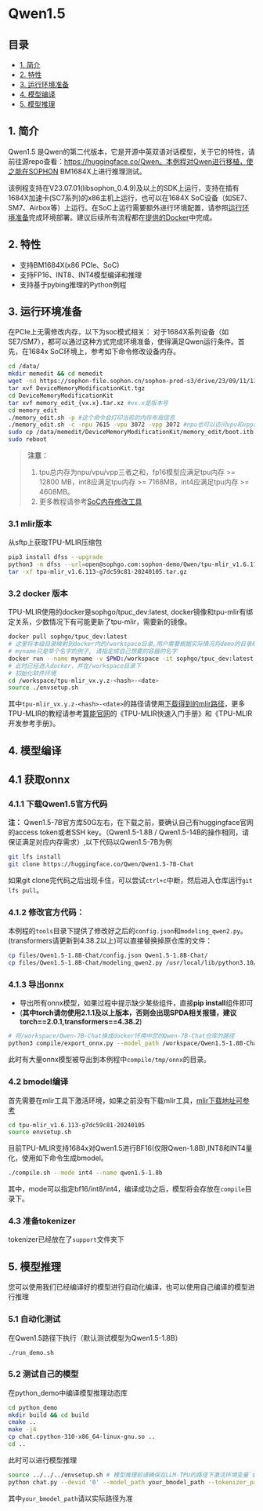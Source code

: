 # Qwen1.5

## 目录
  - [1. 简介](#1-简介)
  - [2. 特性](#2-特性)
  - [3. 运行环境准备](#3-运行环境准备)
  - [4. 模型编译](#4-模型编译)
  - [5. 模型推理](#5-模型推理)

## 1. 简介
Qwen1.5 是Qwen的第二代版本，它是开源中英双语对话模型，关于它的特性，请前往源repo查看：https://huggingface.co/Qwen。本例程对Qwen进行移植，使之能在SOPHON BM1684X上进行推理测试。

该例程支持在V23.07.01(libsophon_0.4.9)及以上的SDK上运行，支持在插有1684X加速卡(SC7系列)的x86主机上运行，也可以在1684X SoC设备（如SE7、SM7、Airbox等）上运行。在SoC上运行需要额外进行环境配置，请参照[运行环境准备](#3-运行环境准备)完成环境部署。建议后续所有流程都在[提供的Docker](#32-docker-版本)中完成。

## 2. 特性
* 支持BM1684X(x86 PCIe、SoC)
* 支持FP16、INT8、INT4模型编译和推理
* 支持基于pybing推理的Python例程

## 3. 运行环境准备
在PCIe上无需修改内存，以下为soc模式相关：
对于1684X系列设备（如SE7/SM7），都可以通过这种方式完成环境准备，使得满足Qwen运行条件。首先，在1684x SoC环境上，参考如下命令修改设备内存。
```bash
cd /data/
mkdir memedit && cd memedit
wget -nd https://sophon-file.sophon.cn/sophon-prod-s3/drive/23/09/11/13/DeviceMemoryModificationKit.tgz
tar xvf DeviceMemoryModificationKit.tgz
cd DeviceMemoryModificationKit
tar xvf memory_edit_{vx.x}.tar.xz #vx.x是版本号
cd memory_edit
./memory_edit.sh -p #这个命令会打印当前的内存布局信息
./memory_edit.sh -c -npu 7615 -vpu 3072 -vpp 3072 #npu也可以访问vpu和vpp的内存
sudo cp /data/memedit/DeviceMemoryModificationKit/memory_edit/boot.itb /boot/boot.itb && sync
sudo reboot
```
> **注意：**
> 1. tpu总内存为npu/vpu/vpp三者之和，fp16模型应满足tpu内存 >= 12800 MB，int8应满足tpu内存 >= 7168MB，int4应满足tpu内存 >= 4608MB。
> 2. 更多教程请参考[SoC内存修改工具](https://doc.sophgo.com/sdk-docs/v23.07.01/docs_latest_release/docs/SophonSDK_doc/zh/html/appendix/2_mem_edit_tools.html)

### 3.1 mlir版本
  从sftp上获取TPU-MLIR压缩包
  ```bash
  pip3 install dfss --upgrade
  python3 -m dfss --url=open@sophgo.com:sophon-demo/Qwen/tpu-mlir_v1.6.113-g7dc59c81-20240105.tar.gz 
  tar -xf tpu-mlir_v1.6.113-g7dc59c81-20240105.tar.gz 
  ```

### 3.2 docker 版本
  TPU-MLIR使用的docker是sophgo/tpuc_dev:latest, docker镜像和tpu-mlir有绑定关系，少数情况下有可能更新了tpu-mlir，需要新的镜像。
  ```bash
  docker pull sophgo/tpuc_dev:latest
  # 这里将本级目录映射到docker内的/workspace目录,用户需要根据实际情况将demo的目录映射到docker里面
  # myname只是举个名字的例子, 请指定成自己想要的容器的名字
  docker run --name myname -v $PWD:/workspace -it sophgo/tpuc_dev:latest
  # 此时已经进入docker，并在/workspace目录下
  # 初始化软件环境
  cd /workspace/tpu-mlir_vx.y.z-<hash>-<date>
  source ./envsetup.sh
  ```
其中`tpu-mlir_vx.y.z-<hash>-<date>`的路径请使用[下载得到的mlir路径](#31-mlir版本)，更多TPU-MLIR的教程请参考[算能官网](https://developer.sophgo.com/site/index/material/31/all.html)的《TPU-MLIR快速入门手册》和《TPU-MLIR开发参考手册》。

## 4. 模型编译
## 4.1 获取onnx
### 4.1.1 下载Qwen1.5官方代码

**注：** Qwen1.5-7B官方库50G左右，在下载之前，要确认自己有huggingface官网的access token或者SSH key。（Qwen1.5-1.8B / Qwen1.5-14B的操作相同，请保证满足对应内存需求）,以下代码以Qwen1.5-7B为例

```bash
git lfs install
git clone https://huggingface.co/Qwen/Qwen1.5-7B-Chat
```
如果git clone完代码之后出现卡住，可以尝试`ctrl+c`中断，然后进入仓库运行`git lfs pull`。

### 4.1.2 修改官方代码：
本例程的`tools`目录下提供了修改好之后的`config.json`和`modeling_qwen2.py`。(transformers请更新到4.38.2以上)可以直接替换掉原仓库的文件：

```bash
cp files/Qwen1.5-1.8B-Chat/config.json Qwen1.5-1.8B-Chat/
cp files/Qwen1.5-1.8B-Chat/modeling_qwen2.py /usr/local/lib/python3.10/dist-packages/transformers/models/qwen2/
```

### 4.1.3 导出onnx
- 导出所有onnx模型，如果过程中提示缺少某些组件，直接**pip install**组件即可
- (<strong>其中torch请勿使用2.1.1及以上版本，否则会出现SPDA相关报错，建议torch==2.0.1,transformers==4.38.2</strong>)

```bash
# 将/workspace/Qwen-7B-Chat换成docker环境中您的Qwen-7B-Chat仓库的路径
python3 compile/export_onnx.py --model_path /workspace/Qwen1.5-1.8B-Chat --seq_length your_sequence_length
```
此时有大量onnx模型被导出到本例程中`compile/tmp/onnx`的目录。

### 4.2 bmodel编译
首先需要在mlir工具下激活环境，如果之前没有下载mlir工具，[mlir下载地址可参考](./Qwen_Export_Guide.md/#212-下载并解压tpu-mlir)
```bash
cd tpu-mlir_v1.6.113-g7dc59c81-20240105
source envsetup.sh
```
目前TPU-MLIR支持1684x对Qwen1.5进行BF16(仅限Qwen-1.8B),INT8和INT4量化，使用如下命令生成bmodel。

```bash
./compile.sh --mode int4 --name qwen1.5-1.8b
```

其中，mode可以指定bf16/int8/int4，编译成功之后，模型将会存放在`compile`目录下。

### 4.3 准备tokenizer
tokenizer已经放在了`support`文件夹下

## 5. 模型推理
您可以使用我们已经编译好的模型进行自动化编译，也可以使用自己编译的模型进行推理
### 5.1 自动化测试
在Qwen1.5路径下执行（默认测试模型为Qwen1.5-1.8B）
```bash
./run_demo.sh
```
### 5.2 测试自己的模型
在python_demo中编译模型推理动态库
```bash
cd python_demo
mkdir build && cd build
cmake ..
make -j4
cp chat.cpython-310-x86_64-linux-gnu.so ..
cd ..
```

此时可以进行模型推理
```bash
source ../../../envsetup.sh # 模型推理前请确保在LLM-TPU的路径下激活环境变量`source envsetup.sh`.
python chat.py --devid '0' --model_path your_bmodel_path --tokenizer_path ../support/token_config/
```
其中`your_bmodel_path`请以实际路径为准

